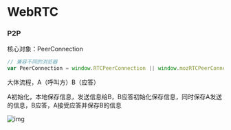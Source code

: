 # WebRTC



### P2P

核心对象：PeerConnection

```js
// 兼容不同的浏览器
var PeerConnection = window.RTCPeerConnection || window.mozRTCPeerConnection || window.webkitRTCPeerConnection
```

大体流程，A（呼叫方）B（应答）

A初始化，本地保存信息，发送信息给B，B应答初始化保存信息，同时保存A发送的信息，B应答，A接受应答并保存B的信息

![img](https://p3-juejin.byteimg.com/tos-cn-i-k3u1fbpfcp/48a9cc63f3fc4f7d8f1778b2a19baf77~tplv-k3u1fbpfcp-jj-mark:3024:0:0:0:q75.awebp)